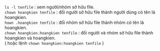 ```ls -l tenfile``` : xem người/nhóm sở hữu file. <br/>	
```chown hoangkien tenfile``` : đổi người sở hữu file thành người dùng có tên là hoangkien. <br/>
```hown .hoangkien tenfile``` : đổi nhóm sở hữu file thành nhóm có tên là hoangkien. <br/>
```chown hoangkien.hoangkien tenfile``` : đổi người và nhóm sở hữu file thành hoangkien và hoangkien. <br/> 
			( hoặc lệnh ```chown hoangkien:hoangkien tenfile``` )
